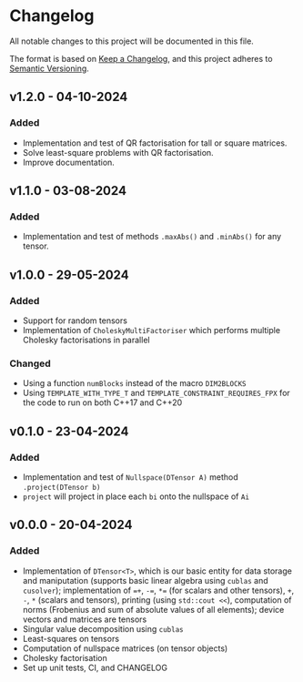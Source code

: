 # Changelog 

All notable changes to this project will be documented in this file.

The format is based on [Keep a Changelog](https://keepachangelog.com/en/1.1.0/),
and this project adheres to [Semantic Versioning](https://semver.org/spec/v2.0.0.html).


<!-- ---------------------
      v1.2.0
     --------------------- -->
## v1.2.0 - 04-10-2024

### Added

- Implementation and test of QR factorisation for tall or square matrices.
- Solve least-square problems with QR factorisation.
- Improve documentation.

<!-- ---------------------
      v1.1.0
     --------------------- -->
## v1.1.0 - 03-08-2024

### Added

- Implementation and test of methods `.maxAbs()` and `.minAbs()` for any tensor.

<!-- ---------------------
      v1.0.0
     --------------------- -->
## v1.0.0 - 29-05-2024

### Added

- Support for random tensors
- Implementation of `CholeskyMultiFactoriser` which performs multiple Cholesky factorisations in parallel

### Changed

- Using a function `numBlocks` instead of the macro `DIM2BLOCKS`
- Using `TEMPLATE_WITH_TYPE_T` and `TEMPLATE_CONSTRAINT_REQUIRES_FPX` for the code to run on both C++17 and C++20

<!-- ---------------------
      v0.1.0
     --------------------- -->
## v0.1.0 - 23-04-2024

### Added

- Implementation and test of `Nullspace(DTensor A)` method `.project(DTensor b)`
- `project` will project in place each `bi` onto the nullspace of `Ai`

<!-- ---------------------
      v0.0.0
     --------------------- -->
## v0.0.0 - 20-04-2024

### Added

- Implementation of `DTensor<T>`, which is our basic entity for data storage and maniputation (supports basic linear algebra using `cublas` and `cusolver`); implementation of `=+`, `-=`, `*=` (for scalars and other tensors), `+`, `-`, `*` (scalars and tensors), printing (using `std::cout <<`), computation of norms (Frobenius and sum of absolute values of all elements); device vectors and matrices are tensors  
- Singular value decomposition using `cublas`
- Least-squares on tensors
- Computation of nullspace matrices (on tensor objects)
- Cholesky factorisation 
- Set up unit tests, CI, and CHANGELOG
